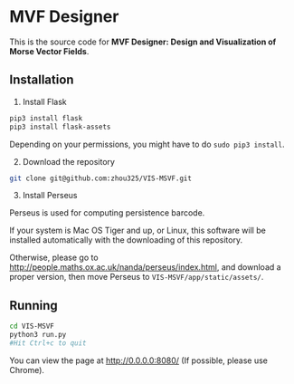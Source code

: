
# MVF Designer

This is the source code for **MVF Designer: Design and Visualization of Morse Vector Fields**.

## Installation

1. Install Flask
```bash
pip3 install flask
pip3 install flask-assets
```

Depending on your permissions, you might have to do `sudo pip3 install`.

2. Download the repository

```bash
git clone git@github.com:zhou325/VIS-MSVF.git
```

3. Install Perseus

Perseus is used for computing persistence barcode.

If your system is Mac OS Tiger and up, or Linux, this software will be installed automatically with the downloading of this repository.

Otherwise, please go to http://people.maths.ox.ac.uk/nanda/perseus/index.html, and download a proper version, then move Perseus to `VIS-MSVF/app/static/assets/`.

## Running

```bash
cd VIS-MSVF
python3 run.py
#Hit Ctrl+c to quit
```

You can view the page at http://0.0.0.0:8080/ (If possible, please use Chrome).